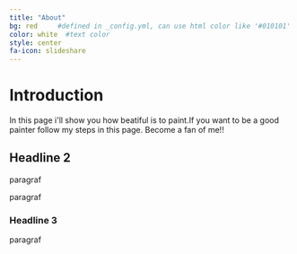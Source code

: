 ```yaml
---
title: "About"
bg: red     #defined in _config.yml, can use html color like '#010101'
color: white  #text color
style: center
fa-icon: slideshare
---
```


# Introduction

In this page i'll show you how beatiful is to paint.If you want to be a good painter follow my steps in this page.
Become a fan of me!!

## Headline 2

paragraf

paragraf


### Headline 3

paragraf
